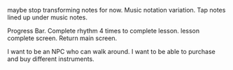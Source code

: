 maybe stop transforming notes for now.
Music notation variation.
Tap notes lined up under music notes.

Progress Bar.
Complete rhythm 4 times to complete lesson.
lesson complete screen.
Return main screen.

I want to be an NPC who can walk around.
I want to be able to purchase and buy different instruments.
